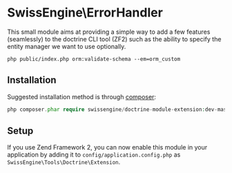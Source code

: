 SwissEngine\ErrorHandler
===============
This small module aims at providing a simple way to add a few features (seamlessly) to the doctrine CLI tool (ZF2) such as the ability to specify the entity manager we want to use optionally.

`php public/index.php orm:validate-schema --em=orm_custom`

Installation
------------

Suggested installation method is through [composer](http://getcomposer.org/):

```php
php composer.phar require swissengine/doctrine-module-extension:dev-master
```

Setup
-----

If you use Zend Framework 2, you can now enable this module in your application by adding it to `config/application.config.php` as `SwissEngine\Tools\Doctrine\Extension`.